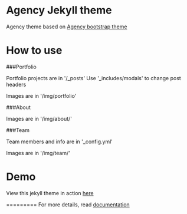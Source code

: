 Agency Jekyll theme
====================

Agency theme based on [Agency bootstrap theme ](http://startbootstrap.com/templates/agency/)

# How to use

###Portfolio 

Portfolio projects are in '/_posts'
Use '_includes/modals' to change post headers

Images are in '/img/portfolio'

###About

Images are in '/img/about/'

###Team

Team members and info are in '_config.yml'

Images are in '/img/team/'


# Demo

View this jekyll theme in action [here](https://y7kim.github.io/agency-jekyll-theme)

=========
For more details, read [documentation](http://jekyllrb.com/)
